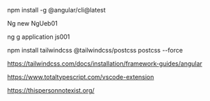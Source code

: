 npm install -g @angular/cli@latest

Ng new NgUeb01

ng g application js001

npm install tailwindcss @tailwindcss/postcss postcss --force

https://tailwindcss.com/docs/installation/framework-guides/angular



https://www.totaltypescript.com/vscode-extension


https://thispersonnotexist.org/
